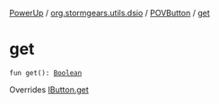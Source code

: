 [PowerUp](../../index.md) / [org.stormgears.utils.dsio](../index.md) / [POVButton](index.md) / [get](./get.md)

# get

`fun get(): `[`Boolean`](https://kotlinlang.org/api/latest/jvm/stdlib/kotlin/-boolean/index.html)

Overrides [IButton.get](../-i-button/get.md)

